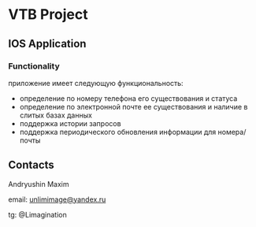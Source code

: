 # VTB Project
## IOS Application
### Functionality
 приложение имеет следующую функциональность:
 - определение по номеру телефона его существования и статуса
 - определение по электронной почте ее существования и наличие в слитых базах данных
 - поддержка истории запросов
 - поддержка периодического обновления информации для номера/почты

## Contacts
 Andryushin Maxim

 email: unlimimage@yandex.ru

 tg: @Limagination
